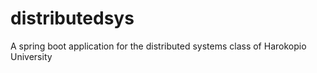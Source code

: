 # distributedsys
A spring boot application for the distributed systems class of Harokopio University
